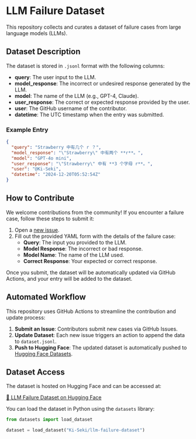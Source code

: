 # LLM Failure Dataset

This repository collects and curates a dataset of failure cases from large language models (LLMs).

## Dataset Description

The dataset is stored in `.jsonl` format with the following columns:

- **query**: The user input to the LLM.
- **model_response**: The incorrect or undesired response generated by the LLM.
- **model**: The name of the LLM (e.g., GPT-4, Claude).
- **user_response**: The correct or expected response provided by the user.
- **user**: The GitHub username of the contributor.
- **datetime**: The UTC timestamp when the entry was submitted.

### Example Entry

```json
{
  "query": "Strawberry 中有几个 r ？",
  "model_response": "\"Strawberry\" 中有两个 **r**。",
  "model": "GPT-4o mini",
  "user_response": "\"Strawberry\" 中有 **3 个字母 r**。",
  "user": "@Ki-Seki",
  "datetime": "2024-12-20T05:52:54Z"
}
```

## How to Contribute

We welcome contributions from the community! If you encounter a failure case, follow these steps to submit it:

1. Open a [new issue](https://github.com/Ki-Seki/llm-failure-dataset/issues/new?template=new-failure.yml).
2. Fill out the provided YAML form with the details of the failure case:
   - **Query**: The input you provided to the LLM.
   - **Model Response**: The incorrect or bad response.
   - **Model Name**: The name of the LLM used.
   - **Correct Response**: Your expected or correct response.

Once you submit, the dataset will be automatically updated via GitHub Actions, and your entry will be added to the dataset.

## Automated Workflow

This repository uses GitHub Actions to streamline the contribution and update process:

1. **Submit an Issue**: Contributors submit new cases via GitHub Issues.
2. **Update Dataset**: Each new issue triggers an action to append the data to `dataset.jsonl`.
3. **Push to Hugging Face**: The updated dataset is automatically pushed to [Hugging Face Datasets](https://huggingface.co/).

## Dataset Access

The dataset is hosted on Hugging Face and can be accessed at:

[🔗 LLM Failure Dataset on Hugging Face](https://huggingface.co/datasets/Ki-Seki/llm-failure-dataset)

You can load the dataset in Python using the `datasets` library:

```python
from datasets import load_dataset

dataset = load_dataset("Ki-Seki/llm-failure-dataset")
```
